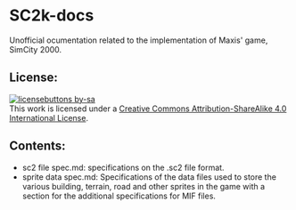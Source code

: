 # SC2k-docs
Unofficial ocumentation related to the implementation of Maxis' game, SimCity 2000.
## License:
[![licensebuttons by-sa](https://licensebuttons.net/l/by-sa/3.0/88x31.png)](https://creativecommons.org/licenses/by-sa/4.0)\
This work is licensed under a [Creative Commons Attribution-ShareAlike 4.0 International License](https://creativecommons.org/licenses/by-sa/4.0/).
## Contents:
- sc2 file spec.md: specifications on the .sc2 file format.
- sprite data spec.md: Specifications of the data files used to store the various building, terrain, road and other sprites in the game with a section for the additional specifications for MIF files.
